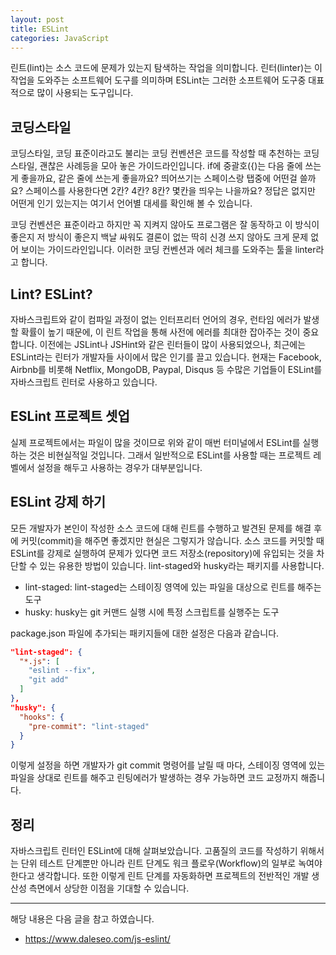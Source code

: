 ```yaml
---
layout: post
title: ESLint
categories: JavaScript
---
```


린트(lint)는 소스 코드에 문제가 있는지 탐색하는 작업을 의미합니다. 린터(linter)는 이 작업을 도와주는 소프트웨어 도구를 의미하며 ESLint는 그러한 소프트웨어 도구중 대표적으로 많이 사용되는 도구입니다.

## 코딩스타일

코딩스타일, 코딩 표준이라고도 불리는 코딩 컨벤션은 코드를 작성할 때 추천하는 코딩 스타일, 괜찮은 사례등을 모아 놓은 가이드라인입니다. if에 중괄호({)는 다음 줄에 쓰는게 좋을까요, 같은 줄에 쓰는게 좋을까요? 띄어쓰기는 스페이스랑 탭중에 어떤걸 쓸까요? 스페이스를 사용한다면 2칸? 4칸? 8칸? 몇칸을 띄우는 나을까요? 정답은 없지만 어떤게 인기 있는지는 여기서 언어별 대세를 확인해 볼 수 있습니다.

코딩 컨벤션은 표준이라고 하지만 꼭 지켜지 않아도 프로그램은 잘 동작하고 이 방식이 좋은지 저 방식이 좋은지 백날 싸워도 결론이 없는 딱히 신경 쓰지 않아도 크게 문제 없어 보이는 가이드라인입니다. 이러한 코딩 컨벤션과 에러 체크를 도와주는 툴을 linter라고 합니다.

## Lint? ESLint?

자바스크립트와 같이 컴파일 과정이 없는 인터프리터 언어의 경우, 런타임 에러가 발생할 확률이 높기 때문에, 이 린트 작업을 통해 사전에 에러를 최대한 잡아주는 것이 중요합니다. 이전에는 JSLint나 JSHint와 같은 린터들이 많이 사용되었으나, 최근에는 ESLint라는 린터가 개발자들 사이에서 많은 인기를 끌고 있습니다. 현재는 Facebook, Airbnb를 비롯해 Netflix, MongoDB, Paypal, Disqus 등 수많은 기업들이 ESLint를 자바스크립트 린터로 사용하고 있습니다.

## ESLint 프로젝트 셋업

실제 프로젝트에서는 파일이 많을 것이므로 위와 같이 매번 터미널에서 ESLint를 실행하는 것은 비현실적일 것입니다. 그래서 일반적으로 ESLint를 사용할 때는 프로젝트 레벨에서 설정을 해두고 사용하는 경우가 대부분입니다.

## ESLint 강제 하기

모든 개발자가 본인이 작성한 소스 코드에 대해 린트를 수행하고 발견된 문제를 해결 후에 커밋(commit)을 해주면 좋겠지만 현실은 그렇지가 않습니다. 소스 코드를 커밋할 때 ESLint를 강제로 실행하여 문제가 있다면 코드 저장소(repository)에 유입되는 것을 차단할 수 있는 유용한 방법이 있습니다. lint-staged와 husky라는 패키지를 사용합니다.

- lint-staged: lint-staged는 스테이징 영역에 있는 파일을 대상으로 린트를 해주는 도구
- husky: husky는 git 커맨드 실행 시에 특정 스크립트를 실행주는 도구

package.json 파일에 추가되는 패키지들에 대한 설정은 다음과 같습니다.

```json
"lint-staged": {
  "*.js": [
    "eslint --fix",
    "git add"
  ]
},
"husky": {
  "hooks": {
    "pre-commit": "lint-staged"
  }
}
```

이렇게 설정을 하면 개발자가 git commit 명령어를 날릴 때 마다, 스테이징 영역에 있는 파일을 상대로 린트를 해주고 린팅에러가 발생하는 경우 가능하면 코드 교정까지 해줍니다.

## 정리

자바스크립트 린터인 ESLint에 대해 살펴보았습니다. 고품질의 코드를 작성하기 위해서는 단위 테스트 단계뿐만 아니라 린트 단계도 워크 플로우(Workflow)의 일부로 녹여야 한다고 생각합니다. 또한 이렇게 린트 단계를 자동화하면 프로젝트의 전반적인 개발 생산성 측면에서 상당한 이점을 기대할 수 있습니다.

---

해당 내용은 다음 글을 참고 하였습니다.

- https://www.daleseo.com/js-eslint/
